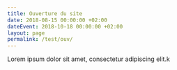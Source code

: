 ```yaml
---
title: Ouverture du site
date: 2018-08-15 00:00:00 +02:00
dateEvent: 2018-10-18 00:00:00 +02:00
layout: page
permalink: /test/ouv/
---
```

Lorem ipsum dolor sit amet, consectetur adipiscing elit.k

